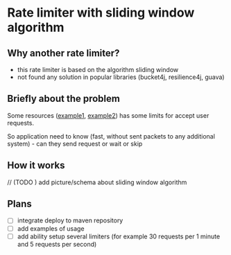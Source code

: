 # Rate limiter with sliding window algorithm

## Why another rate limiter?
- this rate limiter is based on the algorithm sliding window
- not found any solution in popular libraries (bucket4j, resilience4j, guava)

## Briefly about the problem
Some resources ([example1](https://www.bitmex.com/app/restAPI#Limits), [example2](https://binance-docs.github.io/apidocs/spot/en/#limits)) has some limits  for accept user requests.

So application need to know (fast, without sent packets to any additional system) - can they send request or wait or skip

## How it works
// (TODO ) add picture/schema about sliding window algorithm 


## Plans
- [ ] integrate deploy to maven repository
- [ ] add examples of usage
- [ ] add ability setup several limiters (for example 30 requests per 1 minute and 5 requests per second) 